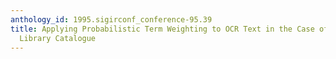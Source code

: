 ```yaml
---
anthology_id: 1995.sigirconf_conference-95.39
title: Applying Probabilistic Term Weighting to OCR Text in the Case of a Large Alphabetic
  Library Catalogue
---
```

